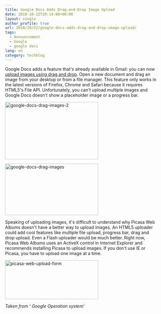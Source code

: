 ```yaml
---
title: Google Docs Adds Drag-and-Drop Image Upload
date: 2010-10-22T20:14:00+00:00
layout: single
author_profile: true
url: 2010/10/22/google-docs-adds-drag-and-drop-image-upload/
tags:
  - Announcement
  - Google
  - google docs
lang: en
category: techblog
---
```

Google Docs adds a feature that's already available in Gmail: you can now [upload images using drag and drop](http://googledocs.blogspot.com/2010/10/drag-and-drop-images-in-documents.html). Open a new document and drag an image from your desktop or from a file manager. This feature only works in the latest versions of Firefox, Chrome and Safari because it requires HTML5's File API. Unfortunately, you can't upload multiple images and Google Docs doesn't show a placeholder image or a progress bar.

[<img title="google-docs-drag-images-2" border="0" alt="google-docs-drag-images-2" src="http://lh6.ggpht.com/_vaUVXcmC3OI/TMHpnfiDMrI/AAAAAAAAC28/CLlcf840cVw/google-docs-drag-images-2_thumb%5B1%5D.jpg?imgmax=800" width="304" height="187" />](http://lh5.ggpht.com/_vaUVXcmC3OI/TMHpmJRPeqI/AAAAAAAAC24/lcQnjXI7Sd0/s1600-h/google-docs-drag-images-2%5B3%5D.jpg)

[<img title="google-docs-drag-images" border="0" alt="google-docs-drag-images" src="http://lh6.ggpht.com/_vaUVXcmC3OI/TMHpqOg0kNI/AAAAAAAAC3E/ZYUZBtozYo0/google-docs-drag-images_thumb%5B1%5D.png?imgmax=800" width="304" height="168" />](http://lh5.ggpht.com/_vaUVXcmC3OI/TMHpot8dE9I/AAAAAAAAC3A/DALklXGO1iA/s1600-h/google-docs-drag-images%5B3%5D.png)

Speaking of uploading images, it's difficult to understand why Picasa Web Albums doesn't have a better way to upload images. An HTML5 uploader could add cool features like multiple file upload, progress bar, drag and drop upload. Even a Flash uploader would be much better. Right now, Picasa Web Albums uses an ActiveX control in Internet Explorer and recommends installing Picasa to upload images. If you don't use IE or Picasa, you have to upload one image at a time.

[<img title="picasa-web-upload-form" border="0" alt="picasa-web-upload-form" src="http://lh5.ggpht.com/_vaUVXcmC3OI/TMHpsSlOTeI/AAAAAAAAC3M/T3sRc-ss0W8/picasa-web-upload-form_thumb%5B1%5D.png?imgmax=800" width="304" height="127" />](http://lh6.ggpht.com/_vaUVXcmC3OI/TMHprPfEpyI/AAAAAAAAC3I/amI8tzj_sCU/s1600-h/picasa-web-upload-form%5B3%5D.png)

_Taken from ‘ Google Operation system’_